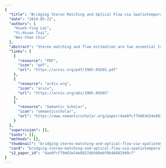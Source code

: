```yaml
---
{
  "title": "Bridging Stereo Matching and Optical Flow via Spatiotemporal Correspondence",
  "date": "2019-05-22",
  "authors": [
    "Hsueh-Ying Lai",
    "Yi-Hsuan Tsai",
    "Wei-Chen Chiu"
  ],
  "abstract": "Stereo matching and flow estimation are two essential tasks for scene understanding, spatially in 3D and temporally in motion. Existing approaches have been focused on the unsupervised setting due to the limited resource to obtain the large-scale ground truth data. To construct a self-learnable objective, co-related tasks are often linked together to form a joint framework. However, the prior work usually utilizes independent networks for each task, thus not allowing to learn shared feature representations across models. In this paper, we propose a single and principled network to jointly learn spatiotemporal correspondence for stereo matching and flow estimation, with a newly designed geometric connection as the unsupervised signal for temporally adjacent stereo pairs. We show that our method performs favorably against several state-of-the-art baselines for both unsupervised depth and flow estimation on the KITTI benchmark dataset.",
  "links": [
    {
      "resource": "PDF",
      "icon": "pdf",
      "url": "https://arxiv.org/pdf/1905.09265.pdf"
    },
    {
      "resource": "arXiv.org",
      "icon": "arxiv",
      "url": "https://arxiv.org/abs/1905.09265"
    },
    {
      "resource": "Semantic Scholar",
      "icon": "semanticscholar",
      "url": "https://www.semanticscholar.org/paper/4ae0fcf79d63e54e8837db560ebf9b48882949cf"
    }
  ],
  "supervision": [],
  "tasks": [],
  "methods": [],
  "thumbnail": "bridging-stereo-matching-and-optical-flow-via-spatiotemporal-correspondence-thumb.jpg",
  "card": "bridging-stereo-matching-and-optical-flow-via-spatiotemporal-correspondence-card.jpg",
  "s2_paper_id": "4ae0fcf79d63e54e8837db560ebf9b48882949cf"
}
---
```


